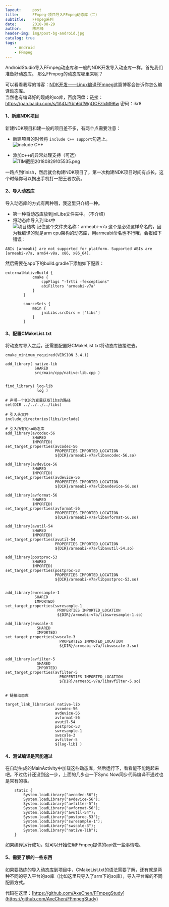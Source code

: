 ```yaml
---
layout:     post
title:      FFmpeg—项目导入FFmpeg动态库（二）
subtitle:   FFmpeg系列
date:       2018-08-29
author:     陈再峰
header-img: img/post-bg-android.jpg
catalog: true
tags:
    - Android
	- FFmpeg
---
```


AndroidStudio导入FFmpeg动态库和一般的NDK开发导入动态库一样。首先我们准备好动态库。
那么FFmpeg的动态库哪里来呢？


可以看看我写的博客：[NDK开发——Linux编译FFmpeg](https://www.jianshu.com/p/e4b862e6fd7e)这篇博客会告诉你怎么编译动态库。            
当然也有编译好的现成的so库，百度网盘：链接：https://pan.baidu.com/s/1AjOJYbh6dfWgOOFzIxM9Kw 密码：ikr8        


#### 1、新建NDK项目
新建NDK项目和建一般的项目差不多，有两个点需要注意：
* 新建项目的时候将 ```include C++ support```勾选上。     
![include C++](https://upload-images.jianshu.io/upload_images/1930161-e8b1b755791b3dff.png?imageMogr2/auto-orient/strip%7CimageView2/2/w/1240)

* 添加c++的异常处理支持（可选）   
![TIM截图20180829105535.png](https://upload-images.jianshu.io/upload_images/1930161-014c0e200d3b62fb.png?imageMogr2/auto-orient/strip%7CimageView2/2/w/1240)

一路点到finish，然后就会构建NDK项目了，第一次构建NDK项目时间有点长，这个时候你可以掏出手机打一把王者农药。


#### 2、导入动态库
导入动态库的方式有两种哦，我这里只介绍一种。
* 第一种将动态库放到jniLibs文件夹中。（不介绍）
* 将动态库导入到libs中   
 ![项目结构](https://upload-images.jianshu.io/upload_images/1930161-6fe69392314da9a5.png?imageMogr2/auto-orient/strip%7CimageView2/2/w/1240)
记住这个文件夹名称：armeabi-v7a  这个是必须这样命名的，因为我编译的就是arm cpu架构的动态库，用armeabi命名也不行哦，会报如下错误：
```
ABIs [armeabi] are not supported for platform. Supported ABIs are [armeabi-v7a, arm64-v8a, x86, x86_64].
```
然后需要在app下的build.gradle下添加如下配置：
```
externalNativeBuild {
            cmake {
                cppFlags "-frtti -fexceptions"
                abiFilters 'armeabi-v7a'
            }
        }

        sourceSets {
            main {
                jniLibs.srcDirs = ['libs']
            }
        }
```

#### 3、配置CMakeList.txt
将动态库导入之后，还需要配置好CMakeList.txt将动态库链接进去。
```
cmake_minimum_required(VERSION 3.4.1)

add_library( native-lib
             SHARED
             src/main/cpp/native-lib.cpp )


find_library( log-lib
              log )

# 声明一个DIR的变量获取libs的路径
set(DIR ../../../../libs)

# 引入头文件
include_directories(libs/include)

# 引入所有的so动态库
add_library(avcodec-56
            SHARED
            IMPORTED)
set_target_properties(avcodec-56
                      PROPERTIES IMPORTED_LOCATION
                      ${DIR}/armeabi-v7a/libavcodec-56.so)

add_library(avdevice-56
            SHARED
            IMPORTED)
set_target_properties(avdevice-56
                      PROPERTIES IMPORTED_LOCATION
                      ${DIR}/armeabi-v7a/libavdevice-56.so)

add_library(avformat-56
            SHARED
            IMPORTED)
set_target_properties(avformat-56
                      PROPERTIES IMPORTED_LOCATION
                      ${DIR}/armeabi-v7a/libavformat-56.so)

add_library(avutil-54
            SHARED
            IMPORTED)
set_target_properties(avutil-54
                      PROPERTIES IMPORTED_LOCATION
                      ${DIR}/armeabi-v7a/libavutil-54.so)

add_library(postproc-53
            SHARED
            IMPORTED)
set_target_properties(postproc-53
                      PROPERTIES IMPORTED_LOCATION
                      ${DIR}/armeabi-v7a/libpostproc-53.so)


add_library(swresample-1
             SHARED
             IMPORTED)
set_target_properties(swresample-1
                       PROPERTIES IMPORTED_LOCATION
                       ${DIR}/armeabi-v7a/libswresample-1.so)

add_library(swscale-3
              SHARED
              IMPORTED)
set_target_properties(swscale-3
                        PROPERTIES IMPORTED_LOCATION
                        ${DIR}/armeabi-v7a/libswscale-3.so)


add_library(avfilter-5
              SHARED
              IMPORTED)
set_target_properties(avfilter-5
                        PROPERTIES IMPORTED_LOCATION
                        ${DIR}/armeabi-v7a/libavfilter-5.so)


# 链接动态库

target_link_libraries( native-lib
                      avcodec-56
                      avdevice-56
                      avformat-56
                      avutil-54
                      postproc-53
                      swresample-1
                      swscale-3
                      avfilter-5
                      ${log-lib} )
```

#### 4、测试编译是否能通过
在自动生成的MainActivity中加载这些动态库，然后运行下，看看能不能跑起来吧。不过估计还没到这一步，上面的几步点一下Sync Now同步代码编译不通过也是常有的事。
```
    static {
        System.loadLibrary("avcodec-56");
        System.loadLibrary("avdevice-56");
        System.loadLibrary("avfilter-5");
        System.loadLibrary("avformat-56");
        System.loadLibrary("avutil-54");
        System.loadLibrary("postproc-53");
        System.loadLibrary("swresample-1");
        System.loadLibrary("swscale-3");
        System.loadLibrary("native-lib");
    }
```
如果编译运行成功，就可以开始使用FFmpeg提供的api做一些事情啦。

#### 5、需要了解的一些东西
如果要熟练的导入动态库到项目中，CMakeList.txt的语法需要了解，还有就是两种不同的导入平台的so库（比如这里只导入了arm下的so库），导入平台库的不同配置方式。



代码在这里：[https://github.com/AxeChen/FFmpegStudy](https://github.com/AxeChen/FFmpegStudy)
